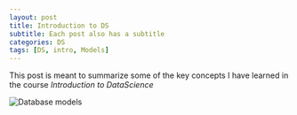 ```yaml
---
layout: post
title: Introduction to DS
subtitle: Each post also has a subtitle
categories: DS
tags: [DS, intro, Models]
---
```


This post is meant to summarize some of the key concepts I have learned in the course *Introduction to DataScience*

![Database models](https://commons.wikimedia.org/wiki/File:Database_models.jpg#file)

